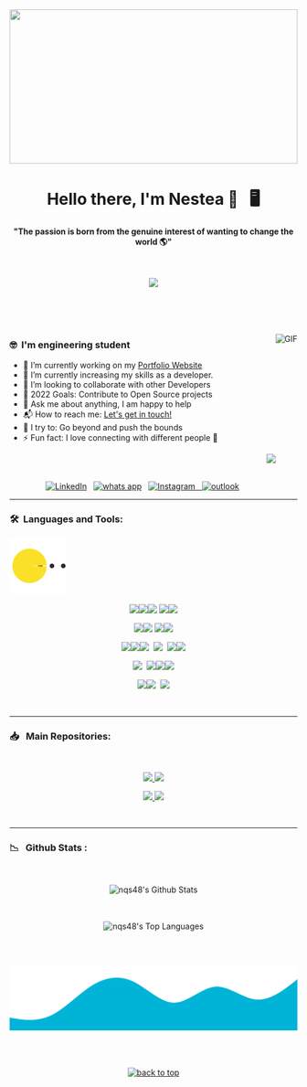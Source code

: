 <a href="https://www.nestea.tech">
  <img src="https://res.cloudinary.com/adev48/image/upload/v1663439827/Logos/Small_Memory_Mikael_Gustafsson_qy2i11.jpg" width="100%" height="270"> 
</a>

<p>
  <h1 align="center"><b>Hello there, I'm Nestea 👋 &nbsp;&nbsp;🖥</b></h1>
</p>

<p>
  <h4 align="center"><b>"The passion is born from the genuine interest of wanting to change the world 🌎"</b></h4>
</p>

<br>
<p align="center">
<a href="https://www.nestea.tech"><img src="https://img.shields.io/badge/Click to my Portfolio-ef233c?style=for-the-badge"/></a>
</p>
<br>
<br>
<br>

<a href="https://www.nestea.tech"><img align="right" height="270px" alt="GIF" src="https://i.pinimg.com/originals/e4/26/70/e426702edf874b181aced1e2fa5c6cde.gif" /></a>

<p align="left">
<!-- ### 💻 🤓 I am engineering student-->
<h3>🤓&nbsp;&nbsp;I'm engineering student</h3>

- 🔭 I’m currently working on my [Portfolio Website](https://www.nestea.tech)
- 🌱 I’m currently increasing my skills as a developer.
- 👯 I’m looking to collaborate with other Developers 
- 🥅 2022 Goals: Contribute to Open Source projects
- 💬 Ask me about anything, I am happy to help 
- 📬 How to reach me: [Let's get in touch!](https://www.linkedin.com/in/nqs48/)
- 🧗 I try to: Go beyond and push the bounds
- ⚡ Fun fact: I love connecting with different people :raised_hands:
</p>
<a href="#"><img align='right' src="https://visitor-badge.glitch.me/badge?page_id=nqs48.nqs48"></a>

<br>

<p align="center">
<br>
<a href="https://www.linkedin.com/in/nqs48/"><img src="https://img.shields.io/badge/linkedin-%230077B5.svg?&style=for-the-badge&logo=linkedin&logoColor=white" alt="LinkedIn" /></a>&nbsp;&nbsp;
<a href="https://api.whatsapp.com/send/?phone=573102095353&text=Hola+Nestea%2C+vi+tu+perfil+de+github+y+me+encanto+el+trabajo+que+haces%21%21&type=phone_number&app_absent=0"><img src="https://img.shields.io/badge/what's app-2d572c?style=for-the-badge&logo=whatsapp" alt="whats app" /></a>&nbsp;&nbsp;
<a href="https://www.instagram.com/nqs48/"><img src="https://img.shields.io/badge/instagram-white?style=for-the-badge&logo=instagram" alt="Instagram"/>&nbsp;&nbsp;
<a href="mailto:nqs48@hotmail.com"><img src="https://img.shields.io/badge/outlook-blue?&style=for-the-badge&logo=microsoft-outlook&logoColor=white" alt="outlook"/></a>
</a>
</p>

---

<h3>🛠&nbsp;&nbsp;Languages and Tools: </h3>


<p>


	
</p>

<a href="https://www.nestea.tech"><img src="https://raw.githubusercontent.com/Aniket965/Aniket965/master/pacman.svg?sanitize=true" width="100" height="100"></a> 
<p align="center">
<img  src="https://img.shields.io/badge/HTML-FF5733?style=for-the-badge&logo=html5&logoColor=white"/><img src="https://img.shields.io/badge/CSS-3a86ff?&style=for-the-badge&logo=css3&logoColor=white"/><img src="https://img.shields.io/badge/JavaScript-20232A?style=for-the-badge&logo=javascript&logoColor=F7DF1E"/> <img src="https://img.shields.io/badge/Angular-DD0031?style=for-the-badge&logo=angular&logoColor=white"/><img src="https://img.shields.io/badge/Tailwind-00b4d8?style=for-the-badge&logo=tailwindcss&logoColor=white"/>  </p> 
</p>

<p align="center">
 <img src="https://img.shields.io/badge/Node.js-181717?style=for-the-badge&logo=node.js"/><img src="https://img.shields.io/badge/Express.js-white?style=for-the-badge&logo=express&logoColor=green"/> <img src="https://img.shields.io/badge/Java-red?style=for-the-badge&logo=openjdk&logoColor=white"/><img src="https://img.shields.io/badge/Springboot-white?style=for-the-badge&logo=springboot&logoColor=green"/>

</p>

<p align="center">
<img  src="https://img.shields.io/badge/MongoDB-white?style=for-the-badge&logo=mongodb"/><img src="https://img.shields.io/badge/MySQL-016FA2?style=for-the-badge&logo=mysql&logoColor=white"/><img src="https://img.shields.io/badge/Firebase-white?style=for-the-badge&logo=firebase&logoColor=orange"/>&nbsp;&nbsp;<img src="https://img.shields.io/badge/Docker-8ecae6?style=for-the-badge&logo=docker"/>&nbsp;&nbsp;<img src="https://img.shields.io/badge/Netlify-white?style=for-the-badge&logo=netlify"/><img src="https://img.shields.io/badge/-Heroku-430098?style=for-the-badge&logo=heroku&logoColor=white"/>
</p>

<p align="center">
<img src="https://img.shields.io/badge/Bash-black?style=for-the-badge&logo=gnubash&logoColor=white"/>&nbsp;&nbsp;<img src="https://img.shields.io/badge/Git-181717?style=for-the-badge&logo=git&logoColor=red"/><img src="https://img.shields.io/badge/GitLab-FCA121?style=for-the-badge&logo=gitlab&logoColor=white"/><img src="https://img.shields.io/badge/GitHub-181717?style=for-the-badge&logo=github&logoColor=white"/>
</p>

<p align="center">
<img src="https://img.shields.io/badge/visual studio code-white?style=for-the-badge&logo=visualstudiocode&logoColor=blue"/><img src="https://img.shields.io/badge/IntelliJ Idea-blue?style=for-the-badge&logo=intellijidea&logoColor=white"/>&nbsp;&nbsp;<img src="https://img.shields.io/badge/Trello-blue?style=for-the-badge&logo=trello"/>
	
</p>

<br>

---

<h3> 📥 &nbsp;&nbsp;Main Repositories:</h3>

<br>
<p align='center'>
	
  <a href="https://github.com/nqs48/WhoWants_ADev">
     <img src="https://github-readme-stats.vercel.app/api/pin/?username=nqs48&repo=WhoWants_ADev&theme=dark" />
  </a>
  <a href="https://github.com/nqs48/PressHotel_ADev">
     <img src="https://github-readme-stats.vercel.app/api/pin/?username=nqs48&repo=PressHotel_ADev&theme=dark" />
  </a>
	
</p>
	
<p align='center'>
	
  <a href="https://github.com/nqs48/Rick-and-Morty_ADev">
  <img src="https://github-readme-stats.vercel.app/api/pin/?username=nqs48&repo=Rick-and-Morty_ADev&theme=dark" />
</a>

<a href="https://github.com/nqs48/DiceGame_ADev">
  <img src="https://github-readme-stats.vercel.app/api/pin/?username=nqs48&repo=DiceGame_ADev&theme=dark" />
</a>
	
</p>

<br>

---

<h3> 📉 &nbsp;&nbsp;Github Stats :</h3>

<br>

<p align='center'>
  <img align="center" src="https://github-readme-stats.vercel.app/api?username=nqs48&show_icons=true&title_color=fff&icon_color=79ff97&text_color=efefef&bg_color=24292e" alt="nqs48's Github Stats">
</p>
<br>
<p align='center'>
  <img align="center" src="https://github-readme-stats.vercel.app/api/top-langs/?username=nqs48&show_icons=true&hide_border=true&theme=radical" alt="nqs48's Top Languages">
</p>


<br>


	
<br>

<a href="https://www.nestea.tech"><img src="https://github.com/nqs48/nqs48/blob/main/wave.svg" /></a>


<!--  [![Matrix SVG](https://raw.githubusercontent.com/rodrigograca31/rodrigograca31/master/matrix.svg)]() -->
<br>
<br>
<p align='center'>
  <a href="#top"><img src="https://img.shields.io/badge/Back to Top-black?" alt="back to top"/></a>
</p>

